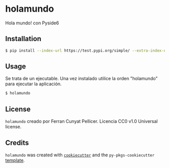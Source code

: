 # holamundo

Hola mundo! con Pyside6

## Installation

```bash
$ pip install --index-url https://test.pypi.org/simple/ --extra-index-url https://pypi.org/simple holamundo
```

## Usage

Se trata de un ejecutable. Una vez instalado utilice la orden "holamundo" para ejecutar la aplicación.
```bash
$ holamundo
```

## License

`holamundo` creado por Ferran Cunyat Pellicer. Licencia CC0 v1.0 Universal license.

## Credits

`holamundo` was created with [`cookiecutter`](https://cookiecutter.readthedocs.io/en/latest/) and the `py-pkgs-cookiecutter` [template](https://github.com/py-pkgs/py-pkgs-cookiecutter).
